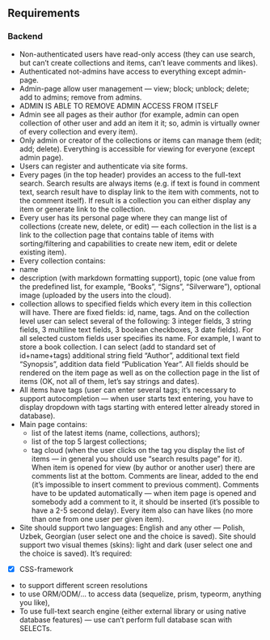 ## Requirements

### Backend

- Non-authenticated users have read-only access (they can use search, but can’t create collections and items, can’t leave comments and likes).
- Authenticated not-admins have access to everything except admin-page.
- Admin-page allow user management — view; block; unblock; delete; add to admins; remove from admins.
- ADMIN IS ABLE TO REMOVE ADMIN ACCESS FROM ITSELF
- Admin see all pages as their author (for example, admin can open collection of other user and add an item it it; so, admin is virtually owner of every collection and every item).
- Only admin or creator of the collections or items can manage them (edit; add; delete). Everything is accessible for viewing for everyone (except admin page).
- Users can register and authenticate via site forms.
- Every pages (in the top header) provides an access to the full-text search. Search results are always items (e.g. if text is found in comment text, search result have to display link to the item with comments, not to the comment itself). If result is a collection you can either display any item or generate link to the collection.
- Every user has its personal page where they can mange list of collections (create new, delete, or edit) — each collection in the list is a link to the collection page that contains table of items with sorting/filtering and capabilities to create new item, edit or delete existing item).
- Every collection contains:
- name
- description (with markdown formatting support), topic (one value from the predefined list, for example, “Books”, “Signs”, “Silverware”), optional image (uploaded by the users into the cloud).
- collection allows to specified fields which every item in this collection will have. There are fixed fields: id, name, tags. And on the collection level user can select several of the following: 3 integer fields, 3 string fields, 3 multiline text fields, 3 boolean checkboxes, 3 date fields). For all selected custom fields user specifies its name.
  For example, I want to store a book collection. I can select (add to standard set of id+name+tags) additional string field “Author”, additional text field “Synopsis”, addition data field “Publication Year”. All fields should be rendered on the item page as well as on the collection page in the list of items (OK, not all of them, let’s say strings and dates).
- All items have tags (user can enter several tags; it’s necessary to support autocompletion — when user starts text entering, you have to display dropdown with tags starting with entered letter already stored in database).
- Main page contains:
  - list of the latest items (name, collections, authors);
  - list of the top 5 largest collections;
  - tag cloud (when the user clicks on the tag you display the list of items — in general you should use “search results page” for it).
    When item is opened for view (by author or another user) there are comments list at the bottom. Comments are linear, added to the end (it’s impossible to insert comment to previous comment). Comments have to be updated automatically — when item page is opened and somebody add a comment to it, it should be inserted (it’s possible to have a 2-5 second delay).
    Every item also can have likes (no more than one from one user per given item).
- Site should support two languages: English and any other — Polish, Uzbek, Georgian (user select one and the choice is saved). Site should support two visual themes (skins): light and dark (user select one and the choice is saved).
  It’s required:
- [x] CSS-framework 
- to support different screen resolutions
- to use ORM/ODM/... to access data (sequelize, prism, typeorm, anything you like),
- To use full-text search engine (either external library or using native database features) — use can’t perform full database scan with SELECTs.
